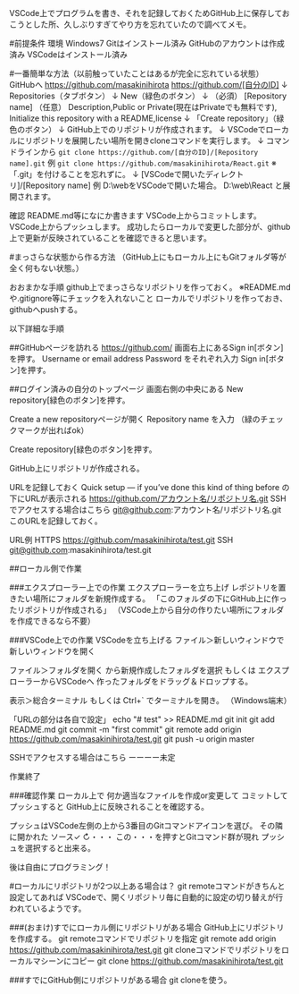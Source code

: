 <!--
title:   最初の一歩 GitHub上での新規リポジトリをVSCodeに紐付け、ローカルでプログラミングを始める方法。
tags:    GitHub,VSCode
id:      8b4d3705c009d7929ca8
private: false
-->
VSCode上でプログラムを書き、それを記録しておくためGitHub上に保存しておこうとした所、久しぶりすぎてやり方を忘れていたので調べてメモ。

#前提条件
環境
Windows7
Gitはインストール済み
GitHubのアカウントは作成済み
VSCodeはインストール済み

#一番簡単な方法（以前触っていたことはあるが完全に忘れている状態）
GitHubへ
https://github.com/masakinihirota
https://github.com/[自分のID]
↓
Repositories（タブボタン）
↓
New（緑色のボタン）
↓
（必須）
[Repository name]
（任意）
Description,Public or Private(現在はPrivateでも無料です),
Initialize this repository with a README,license
↓
「Create repository」（緑色のボタン）
↓
GitHub上でのリポジトリが作成されます。
↓
VSCodeでローカルにリポジトリを展開したい場所を開きcloneコマンドを実行します。
↓
コマンドラインから
`git clone https://github.com/[自分のID]/[Repository name].git`
例
`git clone https://github.com/masakinihirota/React.git`
※「.git」を付けることを忘れずに。
↓
[VSCodeで開いたディレクトリ]/[Repository name]
例
D:\webをVSCodeで開いた場合。
D:\web\React
と展開されます。

確認
README.md等になにか書きます
VSCode上からコミットします。
VSCode上からプッシュします。
成功したらローカルで変更した部分が、github上で更新が反映されていることを確認できると思います。


#まっさらな状態から作る方法
（GitHub上にもローカル上にもGitフォルダ等が全く何もない状態。）

おおまかな手順
github上でまっさらなリポジトリを作っておく。
※README.mdや.gitignore等にチェックを入れないこと
ローカルでリポジトリを作っておき、githubへpushする。

以下詳細な手順

##GitHubページを訪れる
https://github.com/
画面右上にあるSign in[ボタン]を押す。
Username or email address
Password
をそれぞれ入力
Sign in[ボタン]を押す。

##ログイン済みの自分のトップページ
画面右側の中央にある
New repository[緑色のボタン]を押す。

Create a new repositoryページが開く
Repository name
を入力
（緑のチェックマークが出ればok）

Create repository[緑色のボタン]を押す。

GitHub上にリポジトリが作成される。

URLを記録しておく
Quick setup — if you’ve done this kind of thing before
の下にURLが表示される
https://github.com/アカウント名/リポジトリ名.git
SSHでアクセスする場合はこちら
git@github.com:アカウント名/リポジトリ名.git
このURLを記録しておく。

URL例
HTTPS
https://github.com/masakinihirota/test.git
SSH
git@github.com:masakinihirota/test.git

##ローカル側で作業

###エクスプローラー上での作業
エクスプローラーを立ち上げ
レポジトリを置きたい場所にフォルダを新規作成する。
「このフォルダの下にGitHub上に作ったリポジトリが作成される」
（VSCode上から自分の作りたい場所にフォルダを作成できるなら不要）

###VSCode上での作業
VSCodeを立ち上げる
ファイル＞新しいウィンドウで
新しいウィンドウを開く

ファイル＞フォルダを開く
から新規作成したフォルダを選択
もしくは
エクスプローラーからVSCodeへ
作ったフォルダをドラッグ＆ドロップする。

表示＞総合ターミナル
もしくは
Ctrl+`
でターミナルを開き。
（Windows端末）

「URLの部分は各自で設定」
echo "# test" >> README.md
git init
git add README.md
git commit -m "first commit"
git remote add origin https://github.com/masakinihirota/test.git
git push -u origin master

SSHでアクセスする場合はこちら
ーーーー未定

作業終了

###確認作業
ローカル上で
何か適当なファイルを作成or変更して
コミットしてプッシュすると
GitHub上に反映されることを確認する。

プッシュはVSCode左側の上から3番目のGitコマンドアイコンを選び。
その隣に開かれた ソース✓ ↻・・・
この・・・を押すとGitコマンド群が現れ
プッシュを選択すると出来る。

後は自由にプログラミング！

#ローカルにリポジトリが2つ以上ある場合は？
git remoteコマンドがきちんと設定してあれば
VSCodeで、開くリポジトリ毎に自動的に設定の切り替えが行われているようです。

###(おまけ)すでにローカル側にリポジトリがある場合
GitHub上にリポジトリを作成する。
git remoteコマンドでリポジトリを指定
git remote add origin https://github.com/masakinihirota/test.git
git cloneコマンドでリポジトリをローカルマシーンにコピー
git clone https://github.com/masakinihirota/test.git

###すでにGitHub側にリポジトリがある場合
git cloneを使う。